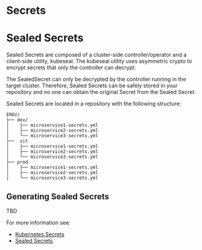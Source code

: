 # Secrets  

# Sealed Secrets

Sealed Secrets are composed of a cluster-side controller/operator and a client-side utility, kubeseal.  The kubeseal utility uses asymmetric crypto to encrypt secrets that only the controller can decrypt.  

The SealedSecret can only be decrypted by the controller running in the target cluster.  Therefore, Sealed Secrets can be safely stored in your repository and no one can obtain the original Secret from the Sealed Secret.


Sealed Secrets are located in a repository with the following structure:
```
ER6V/  
├── dev/  
│	 ├── microservice1-secrets.yml
│	 ├── microservice2-secrets.yml  
│	 └── microservice3-secrets.yml
├──  sit  
│	 ├── microservice1-secrets.yml
│	 ├── microservice2-secrets.yml  
│	 └── microservice3-secrets.yml 
├── prod 
│	 ├── microservice1-secrets.yml
│	 ├── microservice2-secrets.yml  
│	 └── microservice3-secrets.yml
```


## Generating Sealed Secrets

TBD



For more information see: 
* [Kubernetes Secrets](https://kubernetes.io/docs/concepts/configuration/secret/)
* [Sealed Secrets](https://github.com/bitnami-labs/sealed-secrets)